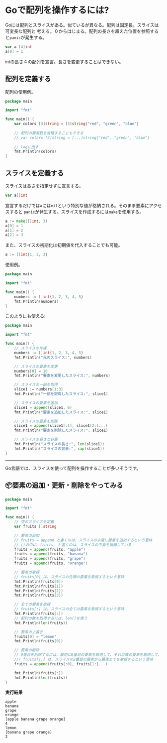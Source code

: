 # Goで配列を操作するには?
Goには配列とスライスがある。似ているが異なる。配列は固定長。スライスは可変長な配列と
考える。０からはじまる。配列の長さを超えた位置を参照すると`panic`が発生する。

```go
var a [4]int
a[0] = 1
```

intの長さ４の配列を宣言。長さを変更することはできない。

## 配列を定義する
配列の使用例。

```go
package main

import "fmt"

func main() {
	var colors [3]string = [3]string{"red", "green", "blue"}
	
	// 配列の要素数を省略することもできる
	// var colors [3]string = [...]string{"red", "green", "blue"}
  
	// logに出す
	fmt.Println(colors)
}
```

## スライスを定義する
スライスは長さを指定せずに宣言する。
```go
var a[]int
```
宣言するだけでは`a`には`nil`という特別な値が格納される。そのまま要素にアクセスすると
`panic`が発生する。スライスを作成するには`make`を使用する。
```go
a := make([]int, 3)
a[0] = 1
a[1] = 2
a[2] = 3
```

また、スライスの初期化は初期値を代入することでも可能。
```go
a := []int{1, 2, 3}
```

使用例。
```go
package main

import "fmt"

func main() {
	numbers := []int{1, 2, 3, 4, 5}
	fmt.Println(numbers)
}
```

このようにも使える:
```go
package main

import "fmt"

func main() {
	// スライスの作成
	numbers := []int{1, 2, 3, 4, 5}
	fmt.Println("元のスライス:", numbers)

	// スライスの要素を変更
	numbers[0] = 10
	fmt.Println("要素を変更したスライス:", numbers)

	// スライスの一部を取得
	slice1 := numbers[1:3]
	fmt.Println("一部を取得したスライス:", slice1)

	// スライスの要素を追加
	slice1 = append(slice1, 6)
	fmt.Println("要素を追加したスライス:", slice1)

	// スライスの要素を削除
	slice1 = append(slice1[:1], slice1[2:]...)
	fmt.Println("要素を削除したスライス:", slice1)

	// スライスの長さと容量
	fmt.Println("スライスの長さ:", len(slice1))
	fmt.Println("スライスの容量:", cap(slice1))
}
```

-------

Go言語では、スライスを使って配列を操作することが多いそうです。

## 📦要素の追加・更新・削除をやってみる
```go
package main

import "fmt"

func main() {
	// 空のスライスを定義
	var fruits []string

	// 要素の追加
	// fruits = append と書くのは、スライスの末尾に要素を追加するという意味
	// ()の中に、fruits, と書くのは、スライスの中身を展開している
	fruits = append(fruits, "apple")
	fruits = append(fruits, "banana")
	fruits = append(fruits, "grape")
	fruits = append(fruits, "orange")

	// 要素の取得
	// fruits[0] は、スライスの先頭の要素を取得するという意味
	fmt.Println(fruits[0])
	fmt.Println(fruits[1])
	fmt.Println(fruits[2])
	fmt.Println(fruits[3])

	// 全ての要素を取得
	// fruits[:] は、スライスの全ての要素を取得するという意味
	fmt.Println(fruits[:])
	// 配列の数を取得するには、len()を使う
	fmt.Println(len(fruits))

	// 要素の上書き
	fruits[0] = "lemon"
	fmt.Println(fruits[0])

	// 要素の削除
	// 0番目を削除するには、最初に0番目の要素を取得して、それ以降の要素を取得して、それをスライスに入れる
	/// fruits[1:] は、スライスの2番目の要素から最後までを取得するという意味
	fruits = append(fruits[:0], fruits[1:]...)

	fmt.Println(fruits[:])
	fmt.Println(len(fruits))
}
```

**実行結果**
```
apple
banana
grape
orange
[apple banana grape orange]
4
lemon
[banana grape orange]
3
```
